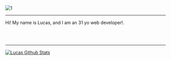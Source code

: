 <!-- Heading -->
<img src="https://i.ibb.co/qYsTpBb/1.jpg" alt="1" border="0">

---

Hi! My name is Lucas, and I am an 31 yo web developer!.




<br/>
<br/>

---

[![Lucas Github Stats](https://github-readme-stats.vercel.app/api?username=lukasver&count_private=true&show_icons=true&hide=contribs&hide_border=true)](https://github.com/anuraghazra/github-readme-stats)

[twitter]: https://twitter.com/Lverdiell
[instagram]: https://www.instagram.com/l.verdiell/
[whatsapp]: https://wa.link/y8zvli
[telegram]: https://t.me/Pelocococo
[linkedin]: https://www.linkedin.com/in/lverdiell/
[github]: https://github.com/lukasver
